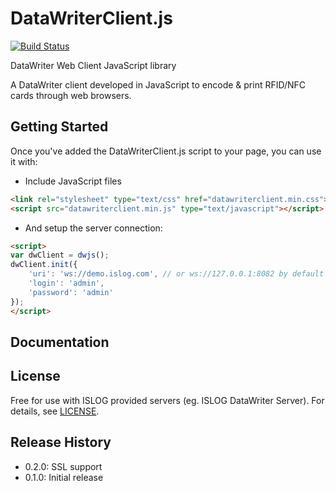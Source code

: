 # DataWriterClient.js
[![Build Status](https://travis-ci.org/islog/datawriterclient-js.svg?branch=master)](https://travis-ci.org/islog/datawriterclient-js)

DataWriter Web Client JavaScript library

A DataWriter client developed in JavaScript to encode & print RFID/NFC cards through web browsers.

## Getting Started

Once you've added the DataWriterClient.js script to your page, you can use it with:
 * Include JavaScript files
```html
<link rel="stylesheet" type="text/css" href="datawriterclient.min.css">
<script src="datawriterclient.min.js" type="text/javascript"></script>
```
 * And setup the server connection:
```html
<script>
var dwClient = dwjs();
dwClient.init({
	'uri': 'ws://demo.islog.com', // or ws://127.0.0.1:8082 by default on a local server
	'login': 'admin',
	'password': 'admin'
});
</script>
```

## Documentation

## License
Free for use with ISLOG provided servers (eg. ISLOG DataWriter Server).
For details, see [LICENSE](https://github.com/islog/datawriterclient-js/blob/master/LICENSE).

## Release History

 - 0.2.0: SSL support
 - 0.1.0: Initial release
